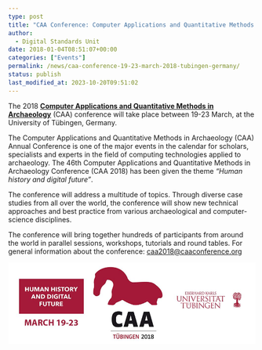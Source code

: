 ```yaml
---
type: post
title: "CAA Conference: Computer Applications and Quantitative Methods in Archaeology (Tübingen, 19-23 March 2018)"
author:
  - Digital Standards Unit
date: 2018-01-04T08:51:07+00:00
categories: ["Events"]
permalink: /news/caa-conference-19-23-march-2018-tubingen-germany/
status: publish
last_modified_at: 2023-10-20T09:51:02
---
```


The 2018 **[Computer Applications and Quantitative Methods in Archaeology](http://2018.caaconference.org/)** (CAA)  conference
will take place between 19-23 March, at the University of Tübingen, Germany.

The Computer Applications and Quantitative Methods in Archaeology (CAA) Annual Conference is one of the major events in
the calendar for scholars, specialists and experts in the field of computing technologies applied to archaeology.
The 46th Computer Applications and Quantitative Methods in Archaeology Conference (CAA 2018) has been given the theme
_“Human history and digital future”_.

The conference will address a multitude of topics. Through diverse case studies from all over the world, the conference
will show new technical approaches and best practice from various archaeological and computer-science disciplines.

The conference will bring together hundreds of participants from around the world in parallel sessions, workshops, tutorials
and round tables. For general information about the conference: [caa2018@caaconference.org](mailto:caa2018@caaconference.org)

![CAA - Computer Applications and Quantitive Methods in Archaeology](../../images/cropped-header.jpg)
